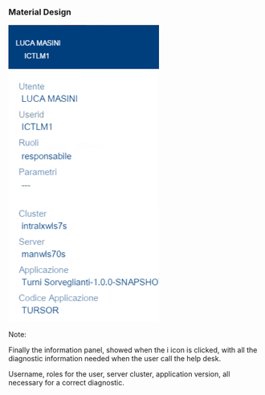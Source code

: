 ###  Material Design

<img width="300" src="resources/infowindow.png"/>

Note:

Finally the information panel, showed when the i icon is clicked, with all the diagnostic information needed when the 
user call the help desk. 

Username, roles for the user, server cluster, application version, all necessary for a correct diagnostic.
